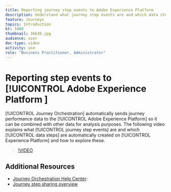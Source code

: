 ```yaml
---
title: Reporting journey step events to Adobe Experience Platform 
description: Understand what journey step events are and which data steps are and how to explore them.
feature: Journeys
topics: Introduction
kt: 5488
thumbnail: 36636.jpg
audience: user
doc-type: video
activity: use
role: "Business Practitioner, Administrator"
---
```


# Reporting step events to [!UICONTROL Adobe Experience Platform ]

[!UICONTROL Journey Orchestration] automatically sends journey performance data to the [!UICONTROL Adobe Experience Platform] so it can be combined with other data for analysis purposes.
The following video explains what [!UICONTROL journey step events] are and which [!UICONTROL data steps] are automatically created on [!UICONTROL Experience Platform] and how to explore these.

>[!VIDEO](https://video.tv.adobe.com/v/36636?quality=12)

## Additional Resources

* [Journey Orchestration Help Center](https://docs.adobe.com/content/help/en/journeys/using/journey-orchestration-home.html):
* [Journey step sharing overview](https://docs.adobe.com/content/help/en/journeys/using/building-journeys/sharing-journey-steps/sharing-overview.html)
